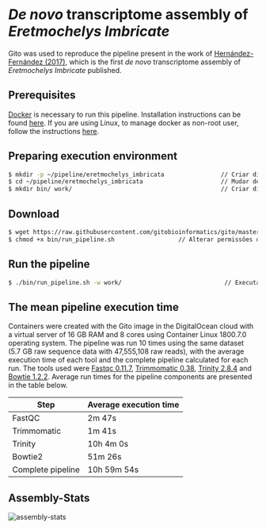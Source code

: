 # *De novo* transcriptome assembly of *Eretmochelys Imbricate*

Gito was used to reproduce the pipeline present in the work of [Hernández-Fernández (2017)](https://doi.org/10.1016/j.dib.2017.10.015), which is the first *de novo* transcriptome assembly of *Eretmochelys Imbricate* published.

## Prerequisites

[Docker](https://www.docker.com) is necessary to run this pipeline. Installation instructions can be found [here](https://docs.docker.com/install). If you are using Linux, to manage docker as non-root user, follow the instructions [here](https://docs.docker.com/install/linux/linux-postinstall/#manage-docker-as-a-non-root-user).

## Preparing execution environment

```sh
$ mkdir -p ~/pipeline/eretmochelys_imbricata                // Criar diretório eretmochelys_imbricata e pipeline
$ cd ~/pipeline/eretmochelys_imbricata                      // Mudar de diretório atual
$ mkdir bin/ work/                                          // Criar diretórios bin e work
```

## Download 

```sh
$ wget https://raw.githubusercontent.com/gitobioinformatics/gito/master/examples/eretmochelys_imbricata/run_pipeline.sh -O bin/   
$ chmod +x bin/run_pipeline.sh					// Alterar permissôes de execução
```

## Run the pipeline

```sh
$ ./bin/run_pipeline.sh -w work/                             // Executar pipeline
```

## The mean pipeline execution time

Containers were created with the Gito image in the DigitalOcean cloud with a virtual server of 16 GB RAM and 8 cores using Container Linux 1800.7.0 operating system. The pipeline was run 10 times using the same dataset (5.7 GB raw sequence data with 47,555,108 raw reads), with the average execution time of each tool and the complete pipeline calculated for each run. The tools used were [Fastqc 0.11.7](http://www.bioinformatics.babraham.ac.uk/projects/fastqc), [Trimmomatic 0.38](http://www.usadellab.org/cms/?page=trimmomatic), [Trinity 2.8.4](https://github.com/trinityrnaseq/trinityrnaseq/releases) and [Bowtie 1.2.2](http://bowtie-bio.sourceforge.net/index.shtml). Average run times for the pipeline components are presented in the table below.

| Step | Average execution time |
| --- | --- |
| FastQC | 2m 47s |
| Trimmomatic | 1m 41s |
| Trinity | 10h 4m 0s |
| Bowtie2 | 51m 26s |
| Complete pipeline | 10h 59m 54s |

## Assembly-Stats

![assembly-stats](https://raw.githubusercontent.com/rubensmk/gito/master/images/assembly-stats-.png)
